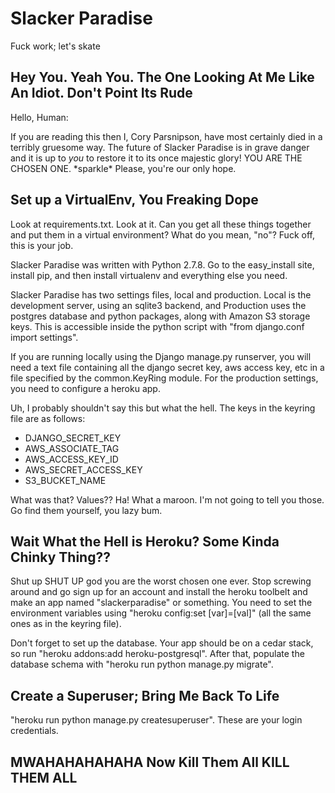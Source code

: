 Slacker Paradise
==========

Fuck work; let's skate

Hey You. Yeah You. The One Looking At Me Like An Idiot. Don't Point Its Rude
--------------------------------------------------------------------------

Hello, Human:

If you are reading this then I, Cory Parsnipson, have most certainly died in a terribly gruesome way. The future of Slacker Paradise is in grave danger and it is up to *you* to restore it to its once majestic glory! YOU ARE THE CHOSEN ONE. \*sparkle\* Please, you're our only hope.
  
Set up a VirtualEnv, You Freaking Dope
--------------------------------------

Look at requirements.txt. Look at it. Can you get all these things together and put them in a virtual environment? What do you mean, "no"? Fuck off, this is your job.

Slacker Paradise was written with Python 2.7.8. Go to the easy_install site, install pip, and then install virtualenv and everything else you need.

Slacker Paradise has two settings files, local and production. Local is the development server, using an sqlite3 backend, and Production uses the postgres database and python packages, along with Amazon S3 storage keys. This is accessible inside the python script with "from django.conf import settings".

If you are running locally using the Django manage.py runserver, you will need a text file containing all the django secret key, aws access key, etc in a file specified by the common.KeyRing module. For the production settings, you need to configure a heroku app.

Uh, I probably shouldn't say this but what the hell. The keys in the keyring file are as follows:

* DJANGO_SECRET_KEY
* AWS_ASSOCIATE_TAG
* AWS_ACCESS_KEY_ID
* AWS_SECRET_ACCESS_KEY
* S3_BUCKET_NAME

What was that? Values?? Ha! What a maroon. I'm not going to tell you those. Go find them yourself, you lazy bum.

Wait What the Hell is Heroku? Some Kinda Chinky Thing??
-------------------------------------------------------

Shut up SHUT UP god you are the worst chosen one ever. Stop screwing around and go sign up for an account and install the heroku toolbelt and make an app named "slackerparadise" or something. You need to set the environment variables using "heroku config:set [var]=[val]" (all the same ones as in the keyring file).

Don't forget to set up the database. Your app should be on a cedar stack, so run "heroku addons:add heroku-postgresql". After that, populate the database schema with "heroku run python manage.py migrate".

Create a Superuser; Bring Me Back To Life
-----------------------------------------

"heroku run python manage.py createsuperuser". These are your login credentials.

MWAHAHAHAHAHA Now Kill Them All KILL THEM ALL
---------------------------------------------